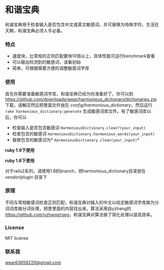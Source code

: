 # 和谐宝典

和谐宝典用于检查输入是否包含中文或英文敏感词，并可替换为特殊字符。生活在天朝，和谐宝典必须人手必备。

### 特点

* 速度快，比常规的正则匹配要快10倍以上，具体性能可运行benchmark查看
* 可以输出检测到的敏感词，请看初始
* 简单，可根据需要方便的调整敏感词字库

### 使用

首先你需要准备敏感词字库，和谐宝典已经为你准备好了，你可以到 <https://github.com/downloads/wear/harmonious_dictionary/dictionaries.zip> 下载，请解压然后把里面文件放在 *config/harmonious_dictionary*，然后运行 `rake harmonious_dictionary:generate` 生成敏感词库文件。有了敏感词库以后，你可以

* 检查输入是否包含敏感词 `HarmoniousDictionary.clean?(your_input)`
* 检查包含的敏感词 `HarmoniousDictionary.harmonious_words(your_input)`
* 替换包含的敏感词为* `HarmoniousDictionary.clean(your_input)`* 

**ruby 1.9下使用**

**ruby 1.8下使用**

对于rails2系列，请使用1.8的branch，把harmonious_dictionary目录放在 *vendor/plugin* 目录下

### 原理

不同与常规敏感词检查正则匹配，和谐宝典对输入的中文以给定敏感词字库做为分词词库做分词处理，把里里面的内容找出来。算法采用自yzhang的<https://github.com/yzhang/rseg>，和谐宝典对算法做了简化处理以提高效率。

### License

MIT license

### 联系我
<wear63659220@gmail.com>